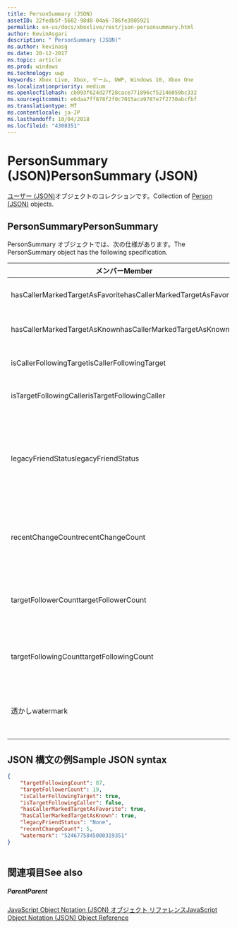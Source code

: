 ```yaml
---
title: PersonSummary (JSON)
assetID: 22fedb5f-5602-98d8-04a6-786fe3905921
permalink: en-us/docs/xboxlive/rest/json-personsummary.html
author: KevinAsgari
description: " PersonSummary (JSON)"
ms.author: kevinasg
ms.date: 20-12-2017
ms.topic: article
ms.prod: windows
ms.technology: uwp
keywords: Xbox Live, Xbox, ゲーム, UWP, Windows 10, Xbox One
ms.localizationpriority: medium
ms.openlocfilehash: cb093f624d27f28cace771896cf52146059bc332
ms.sourcegitcommit: e6daa7ff878f2f0c7015aca9787e7f2730abcfbf
ms.translationtype: MT
ms.contentlocale: ja-JP
ms.lasthandoff: 10/04/2018
ms.locfileid: "4308351"
---
```

# <a name="personsummary-json"></a><span data-ttu-id="c8e49-104">PersonSummary (JSON)</span><span class="sxs-lookup"><span data-stu-id="c8e49-104">PersonSummary (JSON)</span></span>
<span data-ttu-id="c8e49-105">[ユーザー (JSON)](json-person.md)オブジェクトのコレクションです。</span><span class="sxs-lookup"><span data-stu-id="c8e49-105">Collection of [Person (JSON)](json-person.md) objects.</span></span> 
<a id="ID4ER"></a>

 
## <a name="personsummary"></a><span data-ttu-id="c8e49-106">PersonSummary</span><span class="sxs-lookup"><span data-stu-id="c8e49-106">PersonSummary</span></span>
 
<span data-ttu-id="c8e49-107">PersonSummary オブジェクトでは、次の仕様があります。</span><span class="sxs-lookup"><span data-stu-id="c8e49-107">The PersonSummary object has the following specification.</span></span>
 
| <span data-ttu-id="c8e49-108">メンバー</span><span class="sxs-lookup"><span data-stu-id="c8e49-108">Member</span></span>| <span data-ttu-id="c8e49-109">種類</span><span class="sxs-lookup"><span data-stu-id="c8e49-109">Type</span></span>| <span data-ttu-id="c8e49-110">説明</span><span class="sxs-lookup"><span data-stu-id="c8e49-110">Description</span></span>| 
| --- | --- | --- | 
| <span data-ttu-id="c8e49-111">hasCallerMarkedTargetAsFavorite</span><span class="sxs-lookup"><span data-stu-id="c8e49-111">hasCallerMarkedTargetAsFavorite</span></span>| <span data-ttu-id="c8e49-112">ブール値</span><span class="sxs-lookup"><span data-stu-id="c8e49-112">Boolean value</span></span>| <span data-ttu-id="c8e49-113">かどうか、呼び出し元は、お気に入りとしてターゲットをマークします。</span><span class="sxs-lookup"><span data-stu-id="c8e49-113">Whether the caller has marked the target as a favorite.</span></span> <span data-ttu-id="c8e49-114">値の例: true</span><span class="sxs-lookup"><span data-stu-id="c8e49-114">Example values: true</span></span>| 
| <span data-ttu-id="c8e49-115">hasCallerMarkedTargetAsKnown</span><span class="sxs-lookup"><span data-stu-id="c8e49-115">hasCallerMarkedTargetAsKnown</span></span>| <span data-ttu-id="c8e49-116">ブール値</span><span class="sxs-lookup"><span data-stu-id="c8e49-116">Boolean value</span></span>| <span data-ttu-id="c8e49-117">かどうか、呼び出し元がターゲット済みとしてマーク呼ばれます。</span><span class="sxs-lookup"><span data-stu-id="c8e49-117">Whether the caller has marked the target as known.</span></span> <span data-ttu-id="c8e49-118">値の例: true</span><span class="sxs-lookup"><span data-stu-id="c8e49-118">Example values: true</span></span>| 
| <span data-ttu-id="c8e49-119">isCallerFollowingTarget</span><span class="sxs-lookup"><span data-stu-id="c8e49-119">isCallerFollowingTarget</span></span>| <span data-ttu-id="c8e49-120">ブール値</span><span class="sxs-lookup"><span data-stu-id="c8e49-120">Boolean value</span></span>| <span data-ttu-id="c8e49-121">かどうか、呼び出し元が、ターゲットをフォローします。</span><span class="sxs-lookup"><span data-stu-id="c8e49-121">Whether the caller is following the target.</span></span> <span data-ttu-id="c8e49-122">値の例: true</span><span class="sxs-lookup"><span data-stu-id="c8e49-122">Example values: true</span></span>| 
| <span data-ttu-id="c8e49-123">isTargetFollowingCaller</span><span class="sxs-lookup"><span data-stu-id="c8e49-123">isTargetFollowingCaller</span></span>| <span data-ttu-id="c8e49-124">ブール値</span><span class="sxs-lookup"><span data-stu-id="c8e49-124">Boolean value</span></span>| <span data-ttu-id="c8e49-125">かどうか、ターゲットでは、呼び出し元がフォローします。</span><span class="sxs-lookup"><span data-stu-id="c8e49-125">Whether the target is following the caller.</span></span> <span data-ttu-id="c8e49-126">値の例: true</span><span class="sxs-lookup"><span data-stu-id="c8e49-126">Example values: true</span></span>| 
| <span data-ttu-id="c8e49-127">legacyFriendStatus</span><span class="sxs-lookup"><span data-stu-id="c8e49-127">legacyFriendStatus</span></span>| <span data-ttu-id="c8e49-128">string</span><span class="sxs-lookup"><span data-stu-id="c8e49-128">string</span></span>| <span data-ttu-id="c8e49-129">従来のフレンドのように、呼び出し元のターゲット状態です。</span><span class="sxs-lookup"><span data-stu-id="c8e49-129">Legacy friend status of the target as seen by the caller.</span></span> <span data-ttu-id="c8e49-130">"None"、"MutuallyAccepted"、"OutgoingRequest"または"IncomingRequest"をすることができます。</span><span class="sxs-lookup"><span data-stu-id="c8e49-130">Can be "None", "MutuallyAccepted", "OutgoingRequest", or "IncomingRequest".</span></span> <span data-ttu-id="c8e49-131">値の例:"MutuallyAccepted"</span><span class="sxs-lookup"><span data-stu-id="c8e49-131">Example values: "MutuallyAccepted"</span></span>| 
| <span data-ttu-id="c8e49-132">recentChangeCount</span><span class="sxs-lookup"><span data-stu-id="c8e49-132">recentChangeCount</span></span>| <span data-ttu-id="c8e49-133">32 ビット符号なし整数</span><span class="sxs-lookup"><span data-stu-id="c8e49-133">32-bit unsigned integer</span></span>| <span data-ttu-id="c8e49-134">省略可能。</span><span class="sxs-lookup"><span data-stu-id="c8e49-134">Optional.</span></span> <span data-ttu-id="c8e49-135">ターゲットのソーシャル グラフの最新の変更の数です。</span><span class="sxs-lookup"><span data-stu-id="c8e49-135">Number of recent changes in the target's social graph.</span></span> <span data-ttu-id="c8e49-136">この値は、ユーザーが、独自の概要を表示するときにのみ存在します。</span><span class="sxs-lookup"><span data-stu-id="c8e49-136">This value will only exist when a user is viewing their own summary.</span></span> <span data-ttu-id="c8e49-137">値の例: 5</span><span class="sxs-lookup"><span data-stu-id="c8e49-137">Example values: 5</span></span>| 
| <span data-ttu-id="c8e49-138">targetFollowerCount</span><span class="sxs-lookup"><span data-stu-id="c8e49-138">targetFollowerCount</span></span>| <span data-ttu-id="c8e49-139">> 32 ビット符号なし整数</span><span class="sxs-lookup"><span data-stu-id="c8e49-139">>32-bit unsigned integer</span></span>| <span data-ttu-id="c8e49-140">次のターゲットはユーザーの数です。</span><span class="sxs-lookup"><span data-stu-id="c8e49-140">Number of People that are following the target.</span></span> <span data-ttu-id="c8e49-141">値の例: 1308</span><span class="sxs-lookup"><span data-stu-id="c8e49-141">Example values: 1308</span></span>| 
| <span data-ttu-id="c8e49-142">targetFollowingCount</span><span class="sxs-lookup"><span data-stu-id="c8e49-142">targetFollowingCount</span></span>| <span data-ttu-id="c8e49-143">32 ビット符号なし整数</span><span class="sxs-lookup"><span data-stu-id="c8e49-143">32-bit unsigned integer</span></span>| <span data-ttu-id="c8e49-144">ターゲットが次のユーザーの数です。</span><span class="sxs-lookup"><span data-stu-id="c8e49-144">Number of People that the target is following.</span></span> <span data-ttu-id="c8e49-145">値の例: 112</span><span class="sxs-lookup"><span data-stu-id="c8e49-145">Example values: 112</span></span>| 
| <span data-ttu-id="c8e49-146">透かし</span><span class="sxs-lookup"><span data-stu-id="c8e49-146">watermark</span></span>| <span data-ttu-id="c8e49-147">string</span><span class="sxs-lookup"><span data-stu-id="c8e49-147">string</span></span>| <span data-ttu-id="c8e49-148">省略可能。</span><span class="sxs-lookup"><span data-stu-id="c8e49-148">Optional.</span></span> <span data-ttu-id="c8e49-149">ターゲットの最新の変更透かし</span><span class="sxs-lookup"><span data-stu-id="c8e49-149">Recent change watermark for the target.</span></span> <span data-ttu-id="c8e49-150">この値は、ユーザーが、独自の概要を表示するときにのみ存在します。</span><span class="sxs-lookup"><span data-stu-id="c8e49-150">This value will only exist when a user is viewing their own summary.</span></span> <span data-ttu-id="c8e49-151">値の例: 5</span><span class="sxs-lookup"><span data-stu-id="c8e49-151">Example values: 5</span></span>| 
  
<a id="ID4E4D"></a>

 
## <a name="sample-json-syntax"></a><span data-ttu-id="c8e49-152">JSON 構文の例</span><span class="sxs-lookup"><span data-stu-id="c8e49-152">Sample JSON syntax</span></span>
 

```json
{
    "targetFollowingCount": 87,
    "targetFollowerCount": 19,
    "isCallerFollowingTarget": true,
    "isTargetFollowingCaller": false,
    "hasCallerMarkedTargetAsFavorite": true,
    "hasCallerMarkedTargetAsKnown": true,
    "legacyFriendStatus": "None",
    "recentChangeCount": 5,
    "watermark": "5246775845000319351"
}
    
```

  
<a id="ID4EGE"></a>

 
## <a name="see-also"></a><span data-ttu-id="c8e49-153">関連項目</span><span class="sxs-lookup"><span data-stu-id="c8e49-153">See also</span></span>
 
<a id="ID4EIE"></a>

 
##### <a name="parent"></a><span data-ttu-id="c8e49-154">Parent</span><span class="sxs-lookup"><span data-stu-id="c8e49-154">Parent</span></span> 

[<span data-ttu-id="c8e49-155">JavaScript Object Notation (JSON) オブジェクト リファレンス</span><span class="sxs-lookup"><span data-stu-id="c8e49-155">JavaScript Object Notation (JSON) Object Reference</span></span>](atoc-xboxlivews-reference-json.md)

   